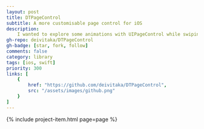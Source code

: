 ```yaml
---
layout: post
title: DTPageControl
subtitle: A more customisable page control for iOS
description:
    I wanted to explore some animations with UIPageControl while swiping between pages. The view offers a few customizations showcased in the Example project. I am pretty happy with the results.
gh-repo: deivitaka/DTPageControl
gh-badge: [star, fork, follow]
comments: false
category: library
tags: [ios, swift]
priority: 300
links: [
    {
        href: "https://github.com/deivitaka/DTPageControl",
        src: "/assets/images/github.png"
    }
]
---
```


{% include project-item.html page=page %}
